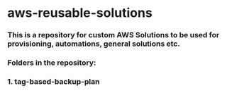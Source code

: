 # aws-reusable-solutions
### This is a repository for custom AWS Solutions to be used for provisioning, automations, general solutions etc. 

### Folders in the repository:
### 1. tag-based-backup-plan
